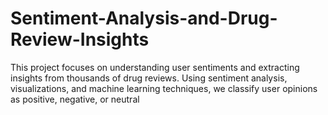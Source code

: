 # Sentiment-Analysis-and-Drug-Review-Insights
This project focuses on understanding user sentiments and extracting insights from thousands of drug reviews. Using sentiment analysis, visualizations, and machine learning techniques, we classify user opinions as positive, negative, or neutral
